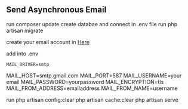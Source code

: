 <h2>Send Asynchronous Email</h2>
<p>
    run composer update
    create databae and connect in .env file
    run php artisan migrate
</p>
<p>  create your email account in <a href="https://support.google.com/accounts/answer/185833?hl=en">Here</a></p>
add into .env
<p>
    
    MAIL_DRIVER=smtp
MAIL_HOST=smtp.gmail.com
MAIL_PORT=587
MAIL_USERNAME=your email
MAIL_PASSWORD=yourpassword
MAIL_ENCRYPTION=tls
MAIL_FROM_ADDRESS=emailaddress
MAIL_FROM_NAME=username
</p>
<p>
    run php artisan config:clear
    php artisan cache:clear
    php artisan serve
</p>
